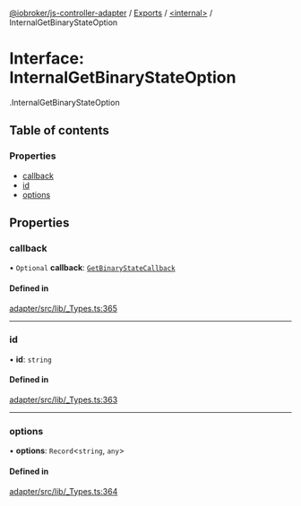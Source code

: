 [@iobroker/js-controller-adapter](../README.md) / [Exports](../modules.md) / [<internal\>](../modules/internal_.md) / InternalGetBinaryStateOption

# Interface: InternalGetBinaryStateOption

[<internal>](../modules/internal_.md).InternalGetBinaryStateOption

## Table of contents

### Properties

- [callback](internal_.InternalGetBinaryStateOption.md#callback)
- [id](internal_.InternalGetBinaryStateOption.md#id)
- [options](internal_.InternalGetBinaryStateOption.md#options)

## Properties

### callback

• `Optional` **callback**: [`GetBinaryStateCallback`](../modules/internal_.md#getbinarystatecallback)

#### Defined in

[adapter/src/lib/_Types.ts:365](https://github.com/ioBroker/ioBroker.js-controller/blob/e9518edb/packages/adapter/src/lib/_Types.ts#L365)

___

### id

• **id**: `string`

#### Defined in

[adapter/src/lib/_Types.ts:363](https://github.com/ioBroker/ioBroker.js-controller/blob/e9518edb/packages/adapter/src/lib/_Types.ts#L363)

___

### options

• **options**: `Record`<`string`, `any`\>

#### Defined in

[adapter/src/lib/_Types.ts:364](https://github.com/ioBroker/ioBroker.js-controller/blob/e9518edb/packages/adapter/src/lib/_Types.ts#L364)

